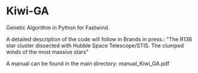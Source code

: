 # Kiwi-GA
Genetic Algorithm in Python for Fastwind.

A detailed description of the code will follow in Brands in press.: 
"The R136 star cluster dissected with Hubble Space Telescope/STIS. 
  The clumped winds of the most massive stars"
  
A manual can be found in the main directory: manual_Kiwi_GA.pdf
